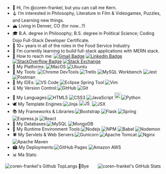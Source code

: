 - 📖 Hi, I’m @coren-frankel, but you can call me Kern.
- 🪝 I’m interested in Philosophy, Literature in Film & Videogames, Puzzles, and Learning new things.
- 🏔️ Living in Denver, CO (for now...?)
- 🎓 B.A. degree in Philosophy; B.S. degree in Political Science; Coding Dojo Full-Stack Developer Certificate.
- 🧂 10+ years in all of the roles in the Food Service Industry
- 💭 I’m currently learning to build full-stack applications with MERN stack.
- 🤙 How to reach me: 
[![Gmail Badge](https://img.shields.io/badge/-coren.frankel@gmail.com-c14438?style=plastic&logo=Gmail&logoColor=white&link=mailto:coren.frankel@gmail.com)](mailto:coren.frankel@gmail.com)
[![Linkedin Badge](https://img.shields.io/badge/coren--frankel-blue?style=plastic&logo=Linkedin&logoColor=white&link=https://www.linkedin.com/in/coren-frankel/)](https://www.linkedin.com/in/coren-frankel/)
[![StackOverflow Badge](https://img.shields.io/badge/-stackoverflow-black?style=plastic&logo=Stack-Overflow)](https://stackoverflow.com/users/19356052/unclebabykern)
[![Stack Exchange](https://img.shields.io/badge/-StackExchange-%23ffffff.svg?style=plastic&logo=StackExchange&logoColor=white)](https://stackexchange.com/users/25576742/unclebabykern)
- 🚉 My Platforms: ![MacOS](https://img.shields.io/badge/-macOS-232F3E?style=plastic&logo=apple)
![Ubuntu](https://img.shields.io/badge/Ubuntu-E95420?style=plastic&logo=ubuntu&logoColor=white)
- 🧰 My Tools: ![Chrome DevTools](https://img.shields.io/badge/-Chrome%20DevTools-white?style=plastic&logo=google-chrome)
![Trello](https://img.shields.io/badge/-Trello-0052CC?style=plastic&logo=Trello)
![MySQL Workbench](https://img.shields.io/badge/-MySQL%20Workbench-4479A1?style=plastic&logo=mysql&logoColor=white)
![Jest](https://img.shields.io/badge/-jest-C21325?style=plastic&logo=jest&logoColor=white)
![Postman](https://img.shields.io/badge/Postman-black?style=plastic&logo=postman&logoColor=black&labelColor=FF6C37)
- 🛝 My IDEs: ![VS Code](https://img.shields.io/badge/-VS%20Code-007ACC?style=plastic&logo=visual-studio-code)
![Eclipse Spring Tool](https://img.shields.io/badge/Spring%20Tool%20Suite%204-silver?style=plastic&logo=spring&logoColor=2B7739&labelColor=6DB33F)
![Vim](https://img.shields.io/badge/VIM-%2311AB00.svg?style=plastic&logo=vim&logoColor=white)
- ⏳ My Version Control:![GitHub](https://img.shields.io/badge/-GitHub-232F3E?style=plastic&logo=github)
![Git](https://img.shields.io/badge/-Git-black?style=plastic&logo=git)
- 📝 My Languages:![HTML5](https://img.shields.io/badge/-HTML5-E34F26?style=plastic&logo=html5&logoColor=white)
![CSS3](https://img.shields.io/badge/-CSS3-1572B6?style=plastic&logo=css3)
![JavaScript](https://img.shields.io/badge/-JavaScript-%23F7DF1E?&logo=JavaScript&style=plastic&logoColor=black)
<img height=22 alt="Java" src="https://www.vectorlogo.zone/logos/java/java-ar21.svg"/>![Python](https://img.shields.io/badge/-Python-ffdd54?style=plastic&logo=Python)
- 🕊️ My Template Engines:![Jinja](https://img.shields.io/badge/jinja2-black?style=plastic&logo=jinja&logoColor=black&labelColor=white)
<img width=44 height=18 alt="JSP" style="background-size:cover;" src="https://logodix.com/logo/2109175.png"/>![JSX](https://img.shields.io/badge/JSX-5ED2F3?style=plastic&logo=react&labelColor=black)
- 📚 My Frameworks & Libraries:![Bootstrap](https://img.shields.io/badge/bootstrap-%23563D7C.svg?style=plastic&logo=bootstrap&logoColor=white)
![Flask](https://img.shields.io/badge/-Flask-0B735E?style=plastic&logo=Flask)
![Spring](https://img.shields.io/badge/-Spring-6DB33F?style=plastic&logo=spring&logoColor=white)
![Express.js](https://img.shields.io/badge/express.js-%23404d59.svg?style=plastic&logo=express&logoColor=%2361DAFB)
![React](https://img.shields.io/badge/-React-3b2e5a?style=plastic&logo=react)
- 🥞 My Databases:![MySQL](https://img.shields.io/badge/-MySQL-D88700?style=plastic&logo=mysql&logoColor=D88700&labelColor=4479A1)
![MongoDB](https://img.shields.io/badge/-MongoDB-black?style=plastic&logo=mongodb)
- 🎠 My Runtime Environment Tools:![Nodejs](https://img.shields.io/badge/-node.js-036E02?style=plastic&logo=Node.js&labelColor=black)
![NPM](https://img.shields.io/badge/npm-%23000000.svg?style=plastic&logo=npm&logoColor=white)
![Babel](https://img.shields.io/badge/Babel-F9DC3e?style=plastic&logo=babel&logoColor=F9DC3e&labelColor=black)
![Nodemon](https://img.shields.io/badge/nodemon-black?style=plastic&logo=nodemon&logoColor=black&labelColor=76D04B)
- 🕷️ My Servlets & Web Servers:![Gunicorn](https://img.shields.io/badge/gunicorn-%298729.svg?style=plastic&logo=gunicorn&logoColor=%298729.svg&labelColor=white)
![Apache Tomcat](https://img.shields.io/badge/Apache%20Tomcat-grey?style=plastic&logo=apache-tomcat&logoColor=black&labelColor=F8DC75)
![Nginx](https://img.shields.io/badge/nginx-%23009639.svg?style=plastic&logo=nginx&logoColor=009639&labelColor=white)
![Apache Maven](https://img.shields.io/badge/Apache%20Maven-C71A36?style=plastic&logo=Apache%20Maven&logoColor=white)
- 🏟️ My Deployments:![GitHub Pages](https://img.shields.io/badge/GitHub%20Pages-black?style=plastic&logo=github&logoColor=black&labelColor=white)
![Amazon AWS](https://img.shields.io/badge/Amazon%20AWS-FF9900?style=plastic&logo=amazon-aws&labelColor=232F3E&logoColor=FF9900)
- 📊 Ma Stats:
<div style="">
  <img align="left" alt="coren-frankel's Github TopLangs" src="https://github-readme-stats.vercel.app/api/top-langs/?username=coren-frankel&layout=compact&theme=cobalt2&show_icons=true" />
  <img align="right" alt="coren-frankel's GitHub Stats" src="https://github-readme-stats.vercel.app/api?username=coren-frankel&theme=outrun&show_icons=true" />
</div>
🤟Bye

